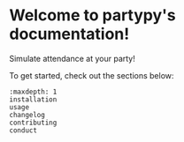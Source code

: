 # Welcome to partypy's documentation!

Simulate attendance at your party!

To get started, check out the sections below:

```{toctree}
:maxdepth: 1
installation
usage
changelog
contributing
conduct
```